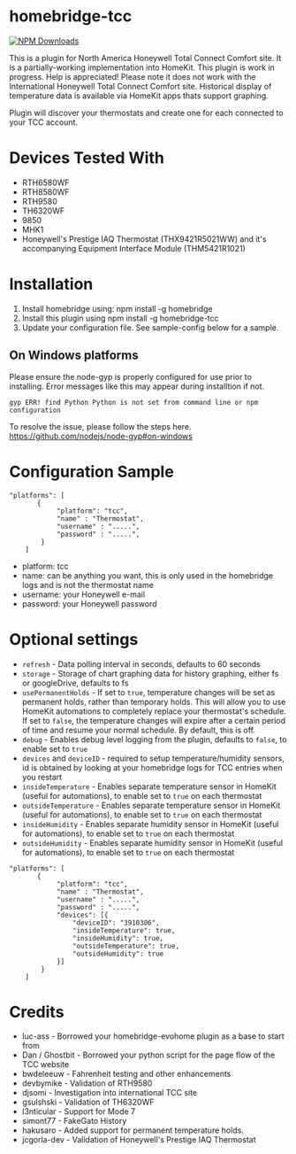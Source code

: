 # homebridge-tcc

[![NPM Downloads](https://img.shields.io/npm/dm/homebridge-tcc.svg?style=flat)](https://npmjs.org/package/homebridge-tcc)

This is a plugin for North America Honeywell Total Connect Comfort site. It is a partially-working
implementation into HomeKit. This plugin is work in progress. Help is appreciated!  Please note it does not work with the International Honeywell Total Connect Comfort site. Historical display of temperature data is available via HomeKit apps thats support graphing.

Plugin will discover your thermostats and create one for each connected to your TCC account.

# Devices Tested With

* RTH6580WF
* RTH8580WF
* RTH9580
* TH6320WF
* 9850
* MHK1
* Honeywell's Prestige IAQ Thermostat (THX9421R5021WW) and it's accompanying Equipment Interface Module (THM5421R1021)

# Installation

1. Install homebridge using: npm install -g homebridge <br>
2. Install this plugin using npm install -g homebridge-tcc
3. Update your configuration file. See sample-config below for a sample.

## On Windows platforms

Please ensure the node-gyp is properly configured for use prior to installing.  Error messages like this may appear during installtion if not.

```
gyp ERR! find Python Python is not set from command line or npm configuration
```

To resolve the issue, please follow the steps here. https://github.com/nodejs/node-gyp#on-windows

# Configuration Sample

```
"platforms": [
       {
            "platform": "tcc",
            "name" : "Thermostat",
            "username" : ".....",
            "password" : ".....",
        }
    ]
```

- platform: tcc
- name: can be anything you want, this is only used in the homebridge logs and is not the thermostat name
- username: your Honeywell e-mail
- password: your Honeywell password

# Optional settings

* `refresh` - Data polling interval in seconds, defaults to 60 seconds
* `storage` - Storage of chart graphing data for history graphing, either fs or googleDrive, defaults to fs
* `usePermanentHolds` - If set to `true`, temperature changes will be set as permanent holds, rather than temporary holds. This will allow you to use HomeKit automations to completely replace your thermostat's schedule. If set to `false`, the temperature changes will expire after a certain period of time and resume your normal schedule. By default, this is off.
* `debug` - Enables debug level logging from the plugin, defaults to `false`, to enable set to `true`
* `devices` and `deviceID` - required to setup temperature/humidity sensors, id is obtained by looking at your homebridge logs for TCC entries when you restart
* `insideTemperature` - Enables separate temperature sensor in HomeKit (useful for automations), to enable set to `true` on each thermostat
* `outsideTemperature` - Enables separate temperature sensor in HomeKit (useful for automations), to enable set to `true` on each thermostat
* `insideHumidity` - Enables separate humidity sensor in HomeKit (useful for automations), to enable set to `true` on each thermostat
* `outsideHumidity` - Enables separate humidity sensor in HomeKit (useful for automations), to enable set to `true` on each thermostat

```
"platforms": [
       {
            "platform": "tcc",
            "name" : "Thermostat",
            "username" : ".....",
            "password" : ".....",
            "devices": [{
                "deviceID": "3910306",
                "insideTemperature": true,
                "insideHumidity": true,
                "outsideTemperature": true,
                "outsideHumidity": true
            }]
        }
    ]
```

# Credits

- luc-ass - Borrowed your homebridge-evohome plugin as a base to start from
- Dan / Ghostbit - Borrowed your python script for the page flow of the TCC website
- bwdeleeuw - Fahrenheit testing and other enhancements
- devbymike - Validation of RTH9580
- djsomi - Investigation into international TCC site
- gsulshski - Validation of TH6320WF
- l3nticular - Support for Mode 7
- simont77 - FakeGato History
- hakusaro - Added support for permanent temperature holds.
- jcgorla-dev - Validation of Honeywell's Prestige IAQ Thermostat
